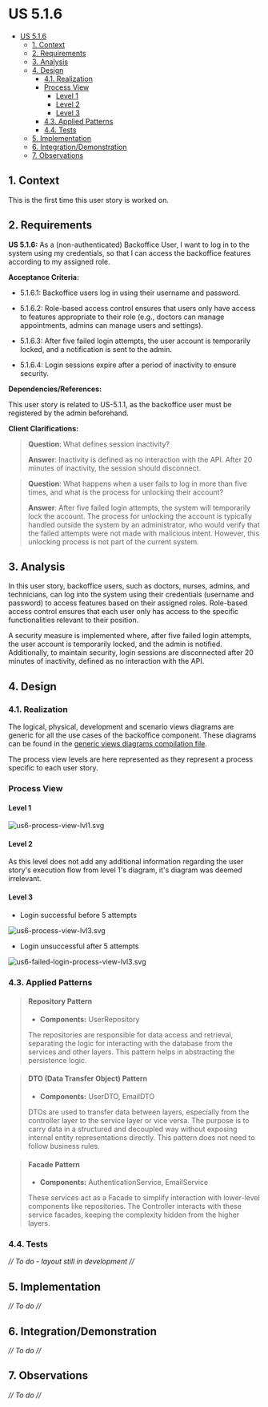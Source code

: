 # US 5.1.6

<!-- TOC -->
* [US 5.1.6](#us-516)
  * [1. Context](#1-context)
  * [2. Requirements](#2-requirements)
  * [3. Analysis](#3-analysis)
  * [4. Design](#4-design)
    * [4.1. Realization](#41-realization)
    * [Process View](#process-view)
      * [Level 1](#level-1)
      * [Level 2](#level-2)
      * [Level 3](#level-3)
    * [4.3. Applied Patterns](#43-applied-patterns)
    * [4.4. Tests](#44-tests)
  * [5. Implementation](#5-implementation)
  * [6. Integration/Demonstration](#6-integrationdemonstration)
  * [7. Observations](#7-observations)
<!-- TOC -->

## 1. Context

This is the first time this user story is worked on.

## 2. Requirements

**US 5.1.6:** As a (non-authenticated) Backoffice User, I want to log in to the system using my credentials, so that I 
can access the backoffice features according to my assigned role.

**Acceptance Criteria:**

- 5.1.6.1: Backoffice users log in using their username and password.

- 5.1.6.2: Role-based access control ensures that users only have access to features appropriate to their role (e.g., doctors can manage appointments, admins can manage users and settings).

- 5.1.6.3:  After five failed login attempts, the user account is temporarily locked, and a notification is
sent to the admin.

- 5.1.6.4:  Login sessions expire after a period of inactivity to ensure security.

**Dependencies/References:**

This user story is related to US-5.1.1, as the backoffice user must be registered by the admin beforehand.

**Client Clarifications:**

> **Question**: What defines session inactivity?
>
> **Answer**: Inactivity is defined as no interaction with the API. After 20 minutes of inactivity, the session should disconnect.


> **Question**: What happens when a user fails to log in more than five times, and what is the process for unlocking their account?
>
> **Answer**: After five failed login attempts, the system will temporarily lock the account. The process for unlocking 
> the account is typically handled outside the system by an administrator, who would verify that the failed attempts were
> not made with malicious intent. However, this unlocking process is not part of the current system.


## 3. Analysis

In this user story, backoffice users, such as doctors, nurses, admins, and technicians, can log into the system using their
credentials (username and password) to access features based on their assigned roles. Role-based access control ensures 
that each user only has access to the specific functionalities relevant to their position.

A security measure is implemented where, after five failed login attempts, the user account is temporarily locked, and the
admin is notified. Additionally, to maintain security, login sessions are disconnected after 20 minutes of inactivity, 
defined as no interaction with the API.

## 4. Design

### 4.1. Realization

The logical, physical, development and scenario views diagrams are generic for all the use cases of the backoffice component.
These diagrams can be found in the [generic views diagrams compilation file](../team-decisions/views/general-views.md).

The process view levels are here represented as they represent a process specific to each user story.

### Process View

#### Level 1

![us6-process-view-lvl1.svg](Process_View/Level-1/us6-process-view-lvl1.svg)

#### Level 2

As this level does not add any additional information regarding the user story's execution flow from level 1's diagram,
it's diagram was deemed irrelevant.

#### Level 3

* Login successful before 5 attempts

![us6-process-view-lvl3.svg](Process_View/Level-3/us6-process-view-lvl3.svg)


* Login unsuccessful after 5 attempts

![us6-failed-login-process-view-lvl3.svg](Process_View/Level-3/us6-failed-login-process-view-lvl3.svg)


### 4.3. Applied Patterns

> #### **Repository Pattern**
>
>* **Components:** UserRepository
>
> The repositories are responsible for data access and retrieval, separating the logic for interacting with the database
> from the services and other layers. This pattern helps in abstracting the persistence logic.


> #### **DTO (Data Transfer Object) Pattern**
>
>* **Components:** UserDTO, EmailDTO
>
> DTOs are used to transfer data between layers, especially from the controller layer to the service layer or vice versa.
> The purpose is to carry data in a structured and decoupled way without exposing internal entity representations directly.
> This pattern does not need to follow business rules.


> #### **Facade Pattern**
>
>* **Components:** AuthenticationService, EmailService
>
> These services act as a Facade to simplify interaction with lower-level components like repositories. The Controller
> interacts with these service facades, keeping the complexity hidden from the higher layers.

### 4.4. Tests

_// To do - layout still in development //_

## 5. Implementation

_// To do //_

## 6. Integration/Demonstration

_// To do //_

## 7. Observations

_// To do //_
